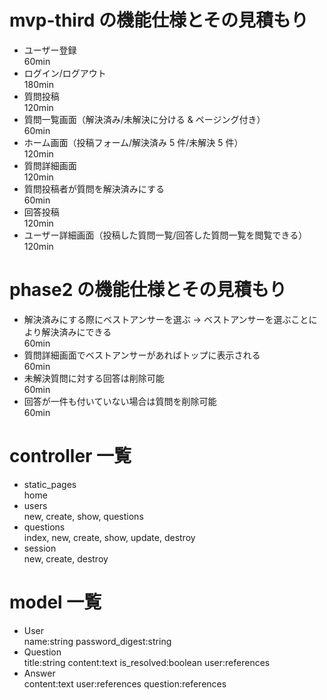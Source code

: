 # mvp-third の機能仕様とその見積もり

- ユーザー登録<br>
  60min
- ログイン/ログアウト<br>
  180min
- 質問投稿<br>
  120min
- 質問一覧画面（解決済み/未解決に分ける & ページング付き）<br>
  60min
- ホーム画面（投稿フォーム/解決済み 5 件/未解決 5 件）<br>
  120min
- 質問詳細画面<br>
  120min
- 質問投稿者が質問を解決済みにする<br>
  60min
- 回答投稿<br>
  120min
- ユーザー詳細画面（投稿した質問一覧/回答した質問一覧を閲覧できる）<br>
  120min

# phase2 の機能仕様とその見積もり

- 解決済みにする際にベストアンサーを選ぶ -> ベストアンサーを選ぶことにより解決済みにできる<br>
  60min
- 質問詳細画面でベストアンサーがあればトップに表示される<br>
  60min
- 未解決質問に対する回答は削除可能<br>
  60min
- 回答が一件も付いていない場合は質問を削除可能<br>
  60min

# controller 一覧

- static_pages<br>
  home
- users<br>
  new, create, show, questions
- questions<br>
  index, new, create, show, update, destroy
- session<br>
  new, create, destroy

# model 一覧

- User<br>
  name:string password_digest:string
- Question<br>
  title:string content:text is_resolved:boolean user:references
- Answer<br>
  content:text user:references question:references
